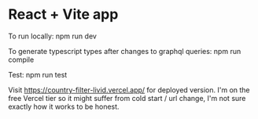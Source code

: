 # React + Vite app

To run locally:
npm run dev

To generate typescript types after changes to graphql queries:
npm run compile

Test:
npm run test

Visit https://country-filter-livid.vercel.app/ for deployed version. I'm on the free Vercel tier so it might suffer from cold start / url change, I'm not sure exactly how it works to be honest.
